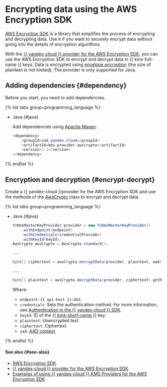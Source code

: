# Encrypting data using the AWS Encryption SDK

[AWS Encryption SDK](https://docs.aws.amazon.com/encryption-sdk/latest/developer-guide/introduction.html) is a library that simplifies the process of encrypting and decrypting data. Use it if you want to securely encrypt data without going into the details of encryption algorithms.

With the [{{ yandex-cloud }} provider for the AWS Encryption SDK](https://github.com/yandex-cloud/kms-clients-java/tree/master/kms-provider-awsCrypto), you can use the AWS Encryption SDK to encrypt and decrypt data in {{ kms-full-name }} keys. Data is encrypted using [envelope encryption](../../../kms/concepts/envelope.md) (the size of plaintext is not limited). The provider is only supported for Java.

## Adding dependencies {#dependency}

Before you start, you need to add dependencies.

{% list tabs group=programming_language %}

- Java {#java}

    Add dependencies using [Apache Maven](https://maven.apache.org/):

    ```java
    <dependency>
        <groupId>com.yandex.cloud</groupId>
        <artifactId>kms-provider-awscrypto</artifactId>
        <version>2.1</version>
    </dependency>
    ```

{% endlist %}

## Encryption and decryption {#encrypt-decrypt}

Create a  {{ yandex-cloud }}provider for the AWS Encryption SDK and use the methods of the [AwsCrypto](https://aws.github.io/aws-encryption-sdk-java/com/amazonaws/encryptionsdk/AwsCrypto.html) class to encrypt and decrypt data.

{% list tabs group=programming_language %}

- Java {#java}

    ```java
    YcKmsMasterKeyProvider provider = new YcKmsMasterKeyProvider()
        .withEndpoint(endpoint)
        .withCredentials(credentialProvider)
        .withKeyId(keyId);
    AwsCrypto awsCrypto = AwsCrypto.standard();

    ...

    byte[] ciphertext = awsCrypto.encryptData(provider, plaintext, aad).getResult();

    ...

    byte[] plaintext = awsCrypto.decryptData(provider, ciphertext).getResult();

    ```

    Where:

    * `endpoint`: `{{ api-host }}:443`.
    * `credentials`: Sets the authentication method. For more information, see [Authentication in the {{ yandex-cloud }} SDK](../../../kms/tutorials/encrypt/sdk.md#auth).
    * `keyId`: ID of the [{{ kms-short-name }}](../../../kms/concepts/key.md) key.
    * `plaintext`: Unencrypted text.
    * `ciphertext`: Ciphertext.
    * `aad`: [AAD context](../../../kms/concepts/symmetric-encryption.md#add-context).

{% endlist %}

#### See also {#see-also}
* [AWS Encryption SDK](https://docs.aws.amazon.com/encryption-sdk/latest/developer-guide/introduction.html).
* [{{ yandex-cloud }} provider for the AWS Encryption SDK](https://github.com/yandex-cloud/kms-clients-java/tree/master/kms-provider-awsCrypto).
* [Examples of using {{ yandex-cloud }} KMS Providers for the AWS Encryption SDK](https://github.com/yandex-cloud/kms-clients-java/tree/master/kms-provider-awsCrypto/src/main/java/com/yandex/cloud/kms/providers/examples).
